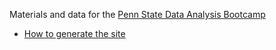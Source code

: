 Materials and data for the [Penn State Data Analysis Bootcamp](https://bootcamp.biostars.io)

* [How to generate the site][how]

[how]: https://github.com/biostars/bootcamp-central/blob/master/web/docs/how-to-generate.md



